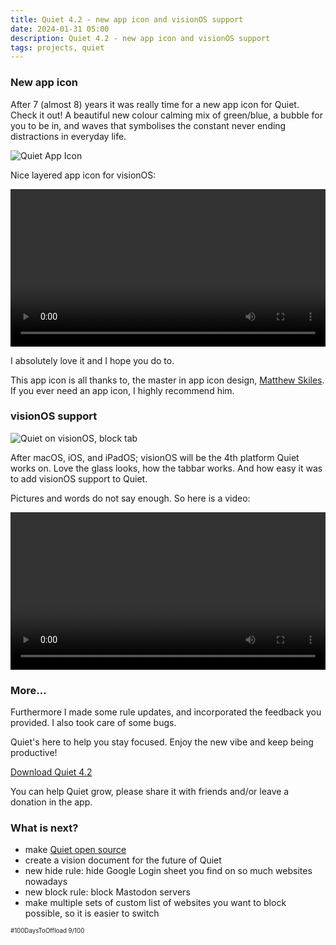 ```yaml
---
title: Quiet 4.2 - new app icon and visionOS support
date: 2024-01-31 05:00
description: Quiet 4.2 - new app icon and visionOS support
tags: projects, quiet
---
```


### New app icon

After 7 (almost 8) years it was really time for a new app icon for Quiet. Check it out! A beautiful new colour calming mix of green/blue, a bubble for you to be in, and waves that symbolises the constant never ending distractions in everyday life.

![Quiet App Icon](../../../assets/quiet/quiet.png "Quiet App Icon")

Nice layered app icon for visionOS:

<video class="video-shortcode" style="width:100%" preload="auto" controls>
    <source src="https://petercammeraat.net/assets/videos/quiet-4-2/quiet-app-icon-visionos.mp4" type="video/mp4">
    There should have been a video here but your browser does not seem
    to support it.
</video>

I absolutely love it and I hope you do to.

This app icon is all thanks to, the master in app icon design, [Matthew Skiles](https://www.matthewskiles.com). If you ever need an app icon, I highly recommend him.



### visionOS support

![Quiet on visionOS, block tab](../../../assets/images/journal/quiet-4-2/block.png "Quiet on visionOS, block tab")

After macOS, iOS, and iPadOS; visionOS will be the 4th platform Quiet works on. Love the glass looks, how the tabbar works. And how easy it was to add visionOS support to Quiet. 

Pictures and words do not say enough. So here is a video:

<video class="video-shortcode" style="width:100%" preload="auto" controls>
    <source src="https://petercammeraat.net/assets/videos/quiet-4-2/quiet-visionos.mp4" type="video/mp4">
    There should have been a video here but your browser does not seem
    to support it.
</video>


### More...

Furthermore I made some rule updates, and incorporated the feedback you provided. I also took care of some bugs.

Quiet's here to help you stay focused. Enjoy the new vibe and keep being productive!

[Download Quiet 4.2](https://apps.apple.com/app/apple-store/id1441525727?pt=119418684&ct=Quiet4dot2BlogPost&mt=8)

You can help Quiet grow, please share it with friends and/or leave a donation in the app.


### What is next?

- make [Quiet open source](/journal/2024/making-quiet-open-source/)
- create a vision document for the future of Quiet
- new hide rule: hide Google Login sheet you find on so much websites nowadays
- new block rule: block Mastodon servers
- make multiple sets of custom list of websites you want to block possible, so it is easier to switch


<small><small>#100DaysToOffload 9/100</small></small>
